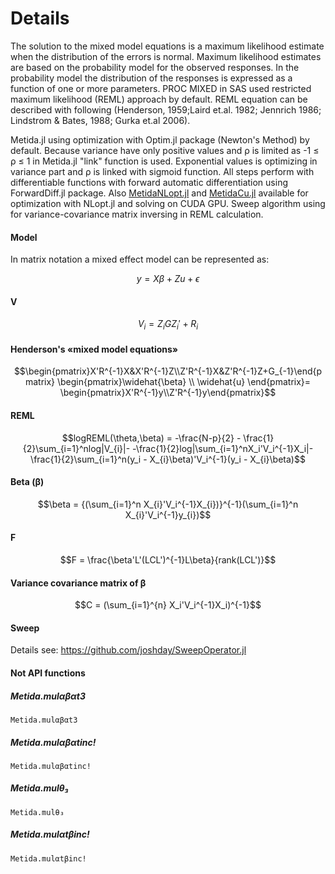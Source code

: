 # Details

The solution to the mixed model equations is a maximum likelihood estimate when the distribution of the errors is normal. Maximum likelihood estimates are based on the probability model for the observed responses. In the probability model the distribution of the responses is expressed as a function of one or more parameters. PROC MIXED in SAS used restricted maximum likelihood (REML) approach by default. REML equation can be described with following (Henderson,  1959;Laird et.al. 1982; Jennrich 1986; Lindstrom & Bates, 1988; Gurka et.al 2006).

Metida.jl using optimization with Optim.jl package (Newton's Method) by default.  Because variance have only positive values and ρ is limited as -1 ≤ ρ ≤ 1 in Metida.jl "link" function is used. Exponential values is optimizing in variance part and ρ is linked with sigmoid function.
All steps perform with differentiable functions with forward automatic differentiation using ForwardDiff.jl package. Also [MetidaNLopt.jl](https://github.com/PharmCat/MetidaNLopt.jl) and [MetidaCu.jl](https://github.com/PharmCat/MetidaCu.jl) available for optimization with NLopt.jl and solving on CUDA GPU. Sweep algorithm using for variance-covariance matrix inversing in REML calculation.

#### Model

In matrix notation a mixed effect model can be represented as:

```math
y = X\beta + Zu + \epsilon
```

#### V

```math
V_{i} = Z_{i}GZ_i'+R_{i}
```

#### Henderson's «mixed model equations»

```math
\begin{pmatrix}X'R^{-1}X&X'R^{-1}Z\\Z'R^{-1}X&Z'R^{-1}Z+G_{-1}\end{pmatrix}  \begin{pmatrix}\widehat{\beta} \\ \widehat{u} \end{pmatrix}= \begin{pmatrix}X'R^{-1}y\\Z'R^{-1}y\end{pmatrix}
```

#### REML

```math
logREML(\theta,\beta) = -\frac{N-p}{2} - \frac{1}{2}\sum_{i=1}^nlog|V_{i}|-

-\frac{1}{2}log|\sum_{i=1}^nX_i'V_i^{-1}X_i|-\frac{1}{2}\sum_{i=1}^n(y_i - X_{i}\beta)'V_i^{-1}(y_i - X_{i}\beta)
```

#### Beta (β)

```math
\beta = {(\sum_{i=1}^n X_{i}'V_i^{-1}X_{i})}^{-1}(\sum_{i=1}^n X_{i}'V_i^{-1}y_{i})
```

#### F

```math
F = \frac{\beta'L'(LCL')^{-1}L\beta}{rank(LCL')}
```

#### Variance covariance matrix of β

```math
C = (\sum_{i=1}^{n} X_i'V_i^{-1}X_i)^{-1}
```

#### Sweep

Details see: https://github.com/joshday/SweepOperator.jl

#### Not API functions

##### Metida.mulαβαt3
```@docs
Metida.mulαβαt3
```

##### Metida.mulαβαtinc!
```@docs
Metida.mulαβαtinc!
```

##### Metida.mulθ₃
```@docs
Metida.mulθ₃
```

##### Metida.mulαtβinc!
```@docs
Metida.mulαtβinc!
```
